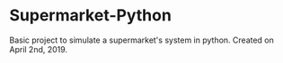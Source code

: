 # Supermarket-Python
Basic project to simulate a supermarket's system in python. Created on April 2nd, 2019.
